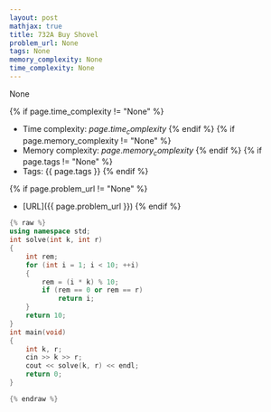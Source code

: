 ```yaml
---
layout: post
mathjax: true
title: 732A Buy Shovel
problem_url: None
tags: None
memory_complexity: None
time_complexity: None
---
```


None


{% if page.time_complexity != "None" %}
- Time complexity: ${{ page.time_complexity }}$
{% endif %}
{% if page.memory_complexity != "None" %}
- Memory complexity: ${{ page.memory_complexity }}$
{% endif %}
{% if page.tags != "None" %}
- Tags: {{ page.tags }}
{% endif %}

{% if page.problem_url != "None" %}
- [URL]({{ page.problem_url }})
{% endif %}

```cpp
{% raw %}
using namespace std;
int solve(int k, int r)
{
    int rem;
    for (int i = 1; i < 10; ++i)
    {
        rem = (i * k) % 10;
        if (rem == 0 or rem == r)
            return i;
    }
    return 10;
}
int main(void)
{
    int k, r;
    cin >> k >> r;
    cout << solve(k, r) << endl;
    return 0;
}

{% endraw %}
```